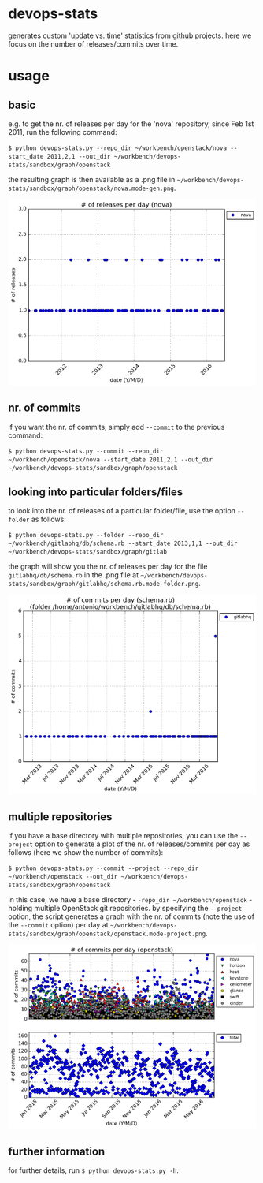 # devops-stats

generates custom 'update vs. time' statistics from github projects. here we 
focus on the number of releases/commits over time.

# usage

## basic
e.g. to get the nr. of releases per day for the 'nova' repository, since Feb 1st 2011, run the following command:

`$ python devops-stats.py --repo_dir ~/workbench/openstack/nova --start_date 2011,2,1 --out_dir ~/workbench/devops-stats/sandbox/graph/openstack`

the resulting graph is then available as a .png file in `~/workbench/devops-stats/sandbox/graph/openstack/nova.mode-gen.png`.

![basic](https://raw.githubusercontent.com/adamiaonr/devops-stats/53bfaa82b12578fabafedd521084a1f2f31cffbb/examples/nova.mode-gen.png)

## nr. of commits
if you want the nr. of commits, simply add `--commit` to the previous command:

`$ python devops-stats.py --commit --repo_dir ~/workbench/openstack/nova --start_date 2011,2,1 --out_dir ~/workbench/devops-stats/sandbox/graph/openstack`

## looking into particular folders/files
to look into the nr. of releases of a particular folder/file, use the option `--folder` as follows:

`$ python devops-stats.py --folder --repo_dir ~/workbench/gitlabhq/db/schema.rb --start_date 2013,1,1 --out_dir ~/workbench/devops-stats/sandbox/graph/gitlab`

the graph will show you the nr. of releases per day for the file `gitlabhq/db/schema.rb` in the 
.png file at `~/workbench/devops-stats/sandbox/graph/gitlabhq/schema.rb.mode-folder.png`.

![folder](https://raw.githubusercontent.com/adamiaonr/devops-stats/53bfaa82b12578fabafedd521084a1f2f31cffbb/examples/schema.rb.mode-folder.png)

## multiple repositories
if you have a base directory with multiple repositories, you can use the `--project` option to generate a plot of the nr. of releases/commits per day as follows (here we show the number of commits):

`$ python devops-stats.py --commit --project --repo_dir ~/workbench/openstack --out_dir ~/workbench/devops-stats/sandbox/graph/openstack`

in this case, we have a base directory - `-repo_dir ~/workbench/openstack` - holding multiple OpenStack git repositories. by specifying the `--project` option, the script generates a graph with the nr. of commits (note the use of the `--commit` option) per day at `~/workbench/devops-stats/sandbox/graph/openstack/openstack.mode-project.png`.

![project](https://raw.githubusercontent.com/adamiaonr/devops-stats/53bfaa82b12578fabafedd521084a1f2f31cffbb/examples/openstack.mode-project.png)

## further information
for further details, run `$ python devops-stats.py -h`.
